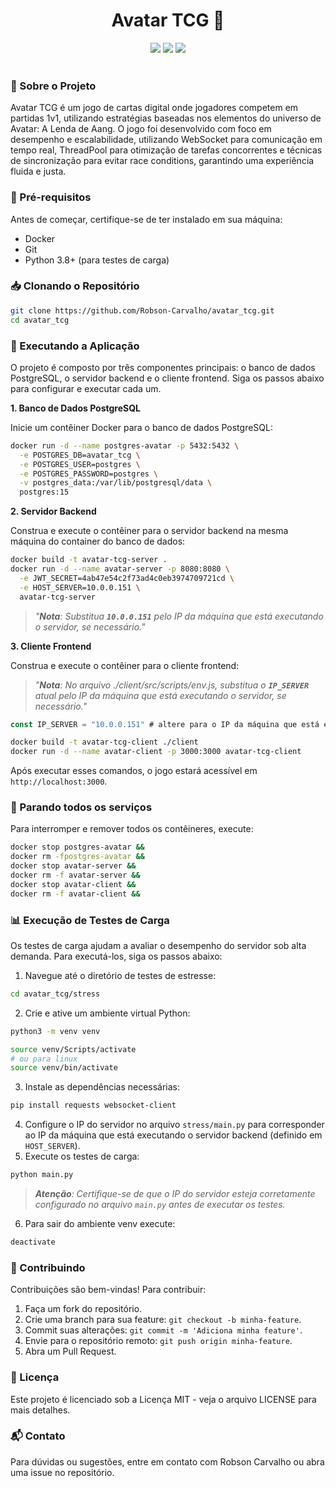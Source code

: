 <h1 align="center">Avatar TCG 💾</h1>

<div align="center">
    <img src="https://img.shields.io/badge/status-active-success.svg" />
    <img src="https://img.shields.io/badge/multiplayer-1v1-blue.svg" />
    <img src="https://img.shields.io/badge/status-active-success.svg" />
</div>

<br/>

### 📖 Sobre o Projeto

Avatar TCG é um jogo de cartas digital onde jogadores competem em partidas 1v1, utilizando estratégias baseadas nos elementos do universo de Avatar: A Lenda de Aang. O jogo foi desenvolvido com foco em desempenho e escalabilidade, utilizando WebSocket para comunicação em tempo real, ThreadPool para otimização de tarefas concorrentes e técnicas de sincronização para evitar race conditions, garantindo uma experiência fluida e justa.

### 🚧 Pré-requisitos

Antes de começar, certifique-se de ter instalado em sua máquina:

- Docker
- Git
- Python 3.8+ (para testes de carga)

### 📥 Clonando o Repositório

```bash
git clone https://github.com/Robson-Carvalho/avatar_tcg.git
cd avatar_tcg
```

### 🚀 Executando a Aplicação

O projeto é composto por três componentes principais: o banco de dados PostgreSQL, o servidor backend e o cliente frontend. Siga os passos abaixo para configurar e executar cada um.

**1. Banco de Dados PostgreSQL**

Inicie um contêiner Docker para o banco de dados PostgreSQL:

```bash
docker run -d --name postgres-avatar -p 5432:5432 \
  -e POSTGRES_DB=avatar_tcg \
  -e POSTGRES_USER=postgres \
  -e POSTGRES_PASSWORD=postgres \
  -v postgres_data:/var/lib/postgresql/data \
  postgres:15
```

**2. Servidor Backend**

Construa e execute o contêiner para o servidor backend na mesma máquina do container do banco de dados:

```bash
docker build -t avatar-tcg-server .
docker run -d --name avatar-server -p 8080:8080 \
  -e JWT_SECRET=4ab47e54c2f73ad4c0eb3974709721cd \
  -e HOST_SERVER=10.0.0.151 \
  avatar-tcg-server
```

> _"**Nota**: Substitua **`10.0.0.151`** pelo IP da máquina que está executando o servidor, se necessário."_

**3. Cliente Frontend**

Construa e execute o contêiner para o cliente frontend:

> _"**Nota**: No arquivo ./client/src/scripts/env.js, substitua o **`IP_SERVER`** atual pelo IP da máquina que está executando o servidor, se necessário."_

```js
const IP_SERVER = "10.0.0.151" # altere para o IP da máquina que está executando o servidor
```

```bash
docker build -t avatar-tcg-client ./client
docker run -d --name avatar-client -p 3000:3000 avatar-tcg-client
```

Após executar esses comandos, o jogo estará acessível em `http://localhost:3000`.

### 🛑 Parando todos os serviços

Para interromper e remover todos os contêineres, execute:

```bash
docker stop postgres-avatar &&
docker rm -fpostgres-avatar &&
docker stop avatar-server &&
docker rm -f avatar-server &&
docker stop avatar-client &&
docker rm -f avatar-client &&
```

### 📊 Execução de Testes de Carga

Os testes de carga ajudam a avaliar o desempenho do servidor sob alta demanda. Para executá-los, siga os passos abaixo:

1. Navegue até o diretório de testes de estresse:

```bash
cd avatar_tcg/stress
```

2. Crie e ative um ambiente virtual Python:

```bash
python3 -m venv venv

source venv/Scripts/activate 
# ou para linux
source venv/bin/activate
```

3. Instale as dependências necessárias:

```bash
pip install requests websocket-client
```

4. Configure o IP do servidor no arquivo `stress/main.py` para corresponder ao IP da máquina que está executando o servidor backend (definido em `HOST_SERVER`).
5. Execute os testes de carga:

```bash
python main.py
```

> _**Atenção**: Certifique-se de que o IP do servidor esteja corretamente configurado no arquivo `main.py` antes de executar os testes._

6. Para sair do ambiente venv execute:
```bash
deactivate
```

### 🤝 Contribuindo

Contribuições são bem-vindas! Para contribuir:

1. Faça um fork do repositório.
2. Crie uma branch para sua feature: `git checkout -b minha-feature`.
3. Commit suas alterações: `git commit -m 'Adiciona minha feature'`.
4. Envie para o repositório remoto: `git push origin minha-feature`.
5. Abra um Pull Request.

### 📜 Licença

Este projeto é licenciado sob a Licença MIT - veja o arquivo LICENSE para mais detalhes.

### 📬 Contato

Para dúvidas ou sugestões, entre em contato com Robson Carvalho ou abra uma issue no repositório.
